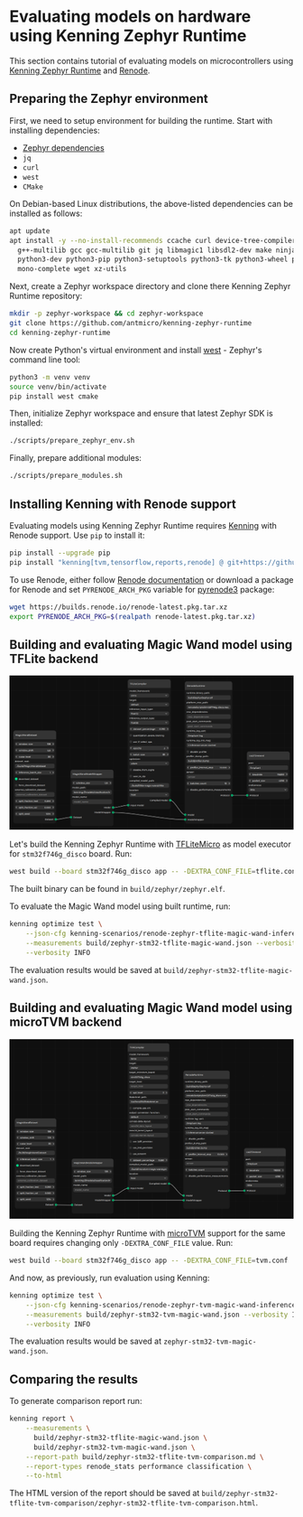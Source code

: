 # Evaluating models on hardware using Kenning Zephyr Runtime

This section contains tutorial of evaluating models on microcontrollers using [Kenning Zephyr Runtime](https://github.com/antmicro/kenning-zephyr-runtime) and [Renode](https://renode.io/).

## Preparing the Zephyr environment

First, we need to setup environment for building the runtime.
Start with installing dependencies:

* [Zephyr dependencies](https://docs.zephyrproject.org/latest/develop/getting_started/index.html#install-dependencies)
* `jq`
* `curl`
* `west`
* `CMake`

On Debian-based Linux distributions, the above-listed dependencies can be installed as follows:

```bash
apt update
apt install -y --no-install-recommends ccache curl device-tree-compiler dfu-util file \
  g++-multilib gcc gcc-multilib git jq libmagic1 libsdl2-dev make ninja-build \
  python3-dev python3-pip python3-setuptools python3-tk python3-wheel python3-venv \
  mono-complete wget xz-utils
```

Next, create a Zephyr workspace directory and clone there Kenning Zephyr Runtime repository:
```bash
mkdir -p zephyr-workspace && cd zephyr-workspace
git clone https://github.com/antmicro/kenning-zephyr-runtime
cd kenning-zephyr-runtime
```

Now create Python's virtual environment and install [west](https://github.com/zephyrproject-rtos/west) - Zephyr's command line tool:
```bash
python3 -m venv venv
source venv/bin/activate
pip install west cmake
```

Then, initialize Zephyr workspace and ensure that latest Zephyr SDK is installed:

```bash
./scripts/prepare_zephyr_env.sh
```

Finally, prepare additional modules:

```bash
./scripts/prepare_modules.sh
```

## Installing Kenning with Renode support

Evaluating models using Kenning Zephyr Runtime requires [Kenning](https://github.com/antmicro/kenning) with Renode support.
Use `pip` to install it:

```bash
pip install --upgrade pip
pip install "kenning[tvm,tensorflow,reports,renode] @ git+https://github.com/antmicro/kenning.git"
```

To use Renode, either follow [Renode documentation](https://renode.readthedocs.io/en/latest/introduction/installing.html) or download a package for Renode and set `PYRENODE_ARCH_PKG` variable for [pyrenode3](https://github.com/antmicro/pyrenode3) package:

```bash
wget https://builds.renode.io/renode-latest.pkg.tar.xz
export PYRENODE_ARCH_PKG=$(realpath renode-latest.pkg.tar.xz)
```

## Building and evaluating Magic Wand model using TFLite backend

![TFLite Micro scenario with Renode simulation](img/kenning-zephyr-runtime-tflite.png)

Let's build the Kenning Zephyr Runtime with [TFLiteMicro](https://github.com/tensorflow/tflite-micro) as model executor for `stm32f746g_disco` board.
Run:

```bash
west build --board stm32f746g_disco app -- -DEXTRA_CONF_FILE=tflite.conf
```

The built binary can be found in `build/zephyr/zephyr.elf`.

To evaluate the Magic Wand model using built runtime, run:
```bash
kenning optimize test \
    --json-cfg kenning-scenarios/renode-zephyr-tflite-magic-wand-inference.json \
    --measurements build/zephyr-stm32-tflite-magic-wand.json --verbosity INFO \
    --verbosity INFO
```

The evaluation results would be saved at `build/zephyr-stm32-tflite-magic-wand.json`.

## Building and evaluating Magic Wand model using microTVM backend

![microTVM scenario with Renode simulation](img/kenning-zephyr-runtime-tvm.png)

Building the Kenning Zephyr Runtime with [microTVM](https://tvm.apache.org/docs/topic/microtvm/index.html) support for the same board requires changing only `-DEXTRA_CONF_FILE` value.
Run:

```bash
west build --board stm32f746g_disco app -- -DEXTRA_CONF_FILE=tvm.conf
```

And now, as previously, run evaluation using Kenning:
```bash
kenning optimize test \
    --json-cfg kenning-scenarios/renode-zephyr-tvm-magic-wand-inference.json \
    --measurements build/zephyr-stm32-tvm-magic-wand.json --verbosity INFO \
    --verbosity INFO
```

The evaluation results would be saved at `zephyr-stm32-tvm-magic-wand.json`.

## Comparing the results

To generate comparison report run:

```bash
kenning report \
    --measurements \
      build/zephyr-stm32-tflite-magic-wand.json \
      build/zephyr-stm32-tvm-magic-wand.json \
    --report-path build/zephyr-stm32-tflite-tvm-comparison.md \
    --report-types renode_stats performance classification \
    --to-html
```

The HTML version of the report should be saved at `build/zephyr-stm32-tflite-tvm-comparison/zephyr-stm32-tflite-tvm-comparison.html`.
